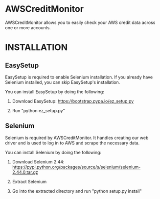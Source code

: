 AWSCreditMonitor
================

AWSCreditMonitor allows you to easily check your AWS credit data across one or more accounts.

INSTALLATION
===============

EasySetup
---------------
EasySetup is required to enable Selenium installation. If you already
have Selenium installed, you can skip EasySetup's installation.

You can install EasySetup by doing the following:

1) Download EasySetup: https://bootstrap.pypa.io/ez_setup.py

2) Run "python ez_setup.py"

Selenium
---------------
Selenium is required by AWSCreditMonitor. It handles creating our
web driver and is used to log in to AWS and scrape the necessary data.

You can install Selenium by doing the following:

1) Download Selenium 2.44: https://pypi.python.org/packages/source/s/selenium/selenium-2.44.0.tar.gz

2) Extract Selenium

3) Go into the extracted directory and run "python setup.py install"
